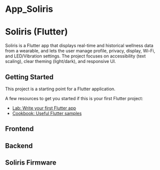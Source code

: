# App_Soliris
# Soliris (Flutter)


Soliris is a Flutter app that displays real-time and historical wellness data from a wearable, and lets the user manage profile, privacy, display, Wi-Fi, and LED/Vibration settings.
The project focuses on accessibility (text scaling), clear theming (light/dark), and responsive UI.


## Getting Started


This project is a starting point for a Flutter application.


A few resources to get you started if this is your first Flutter project:


- [Lab: Write your first Flutter app](https://docs.flutter.dev/get-started/codelab)
- [Cookbook: Useful Flutter samples](https://docs.flutter.dev/cookbook)


## Frontend 


## Backend

## Soliris Firmware
